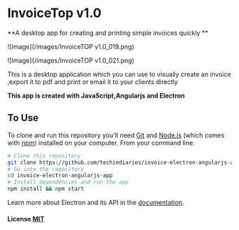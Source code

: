 # InvoiceTop v1.0

**A desktop app for creating and printing simple invoices quickly **

![Image](/images/InvoiceTOP v1.0_019.png)

![Image](/images/InvoiceTOP v1.0_021.png)


This is a desktop application which you can use to visually create an invoice ,export it to pdf and print or email it to your clients directly

**This app is created with JavaScript,Angularjs and Electron**

## To Use

To clone and run this repository you'll need [Git](https://git-scm.com) and [Node.js](https://nodejs.org/en/download/) (which comes with [npm](http://npmjs.com)) installed on your computer. From your command line:

```bash
# Clone this repository
git clone https://github.com/techiediaries/invoice-electron-angularjs-app.git
# Go into the repository
cd invoice-electron-angularjs-app
# Install dependencies and run the app
npm install && npm start
```

Learn more about Electron and its API in the [documentation](http://electron.atom.io/docs/latest).

#### License [MIT](LICENSE.md)
